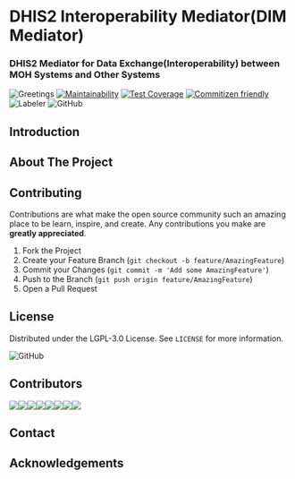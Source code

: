 # DHIS2 Interoperability Mediator(DIM Mediator)

### DHIS2 Mediator for Data Exchange(Interoperability) between MOH Systems and Other Systems

![Greetings](https://github.com/hisptz/dim-mediator/workflows/Greetings/badge.svg)
[![Maintainability](https://api.codeclimate.com/v1/badges/ae4949d7fce1620e6bee/maintainability)](https://codeclimate.com/github/hisptz/dim-mediator/maintainability)
[![Test Coverage](https://api.codeclimate.com/v1/badges/ae4949d7fce1620e6bee/test_coverage)](https://codeclimate.com/github/hisptz/dim-mediator/test_coverage)
[![Commitizen friendly](https://img.shields.io/badge/commitizen-friendly-brightgreen.svg)](http://commitizen.github.io/cz-cli/)
![Labeler](https://github.com/hisptz/dim-mediator/workflows/Labeler/badge.svg)
![GitHub](https://img.shields.io/github/license/hisptz/dim-mediator?style=plastic)

## Introduction


## About The Project

## Contributing

Contributions are what make the open source community such an amazing place to be learn, inspire, and create. Any contributions you make are **greatly appreciated**.

1. Fork the Project
2. Create your Feature Branch (`git checkout -b feature/AmazingFeature`)
3. Commit your Changes (`git commit -m 'Add some AmazingFeature'`)
4. Push to the Branch (`git push origin feature/AmazingFeature`)
5. Open a Pull Request

## License

Distributed under the LGPL-3.0 License. See `LICENSE` for more information.

![GitHub](https://img.shields.io/github/license/hisptz/dim-mediator?style=for-the-badge)


## Contributors

[![](https://sourcerer.io/fame/waltervfaustine/hisptz/dim-mediator/images/0)](https://sourcerer.io/fame/waltervfaustine/hisptz/dim-mediator/links/0)[![](https://sourcerer.io/fame/waltervfaustine/hisptz/dim-mediator/images/1)](https://sourcerer.io/fame/waltervfaustine/hisptz/dim-mediator/links/1)[![](https://sourcerer.io/fame/waltervfaustine/hisptz/dim-mediator/images/2)](https://sourcerer.io/fame/waltervfaustine/hisptz/dim-mediator/links/2)[![](https://sourcerer.io/fame/waltervfaustine/hisptz/dim-mediator/images/3)](https://sourcerer.io/fame/waltervfaustine/hisptz/dim-mediator/links/3)[![](https://sourcerer.io/fame/waltervfaustine/hisptz/dim-mediator/images/4)](https://sourcerer.io/fame/waltervfaustine/hisptz/dim-mediator/links/4)[![](https://sourcerer.io/fame/waltervfaustine/hisptz/dim-mediator/images/5)](https://sourcerer.io/fame/waltervfaustine/hisptz/dim-mediator/links/5)[![](https://sourcerer.io/fame/waltervfaustine/hisptz/dim-mediator/images/6)](https://sourcerer.io/fame/waltervfaustine/hisptz/dim-mediator/links/6)[![](https://sourcerer.io/fame/waltervfaustine/hisptz/dim-mediator/images/7)](https://sourcerer.io/fame/waltervfaustine/hisptz/dim-mediator/links/7)


## Contact

## Acknowledgements